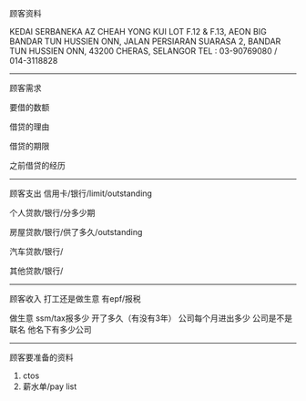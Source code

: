 顾客资料

KEDAI SERBANEKA AZ CHEAH YONG KUI LOT F.12 & F.13, AEON BIG BANDAR TUN HUSSIEN ONN, JALAN PERSIARAN SUARASA 2, BANDAR TUN HUSSIEN ONN, 43200 CHERAS, SELANGOR TEL : 03-90769080 / 014-3118828

-----------------
顾客需求


要借的数额

借贷的理由

借贷的期限

之前借贷的经历


--------------
顾客支出
信用卡/银行/limit/outstanding


个人贷款/银行/分多少期

房屋贷款/银行/供了多久/outstanding

汽车贷款/银行/


其他贷款/银行/

-----------
顾客收入
打工还是做生意
有epf/报税

做生意 ssm/tax报多少
开了多久（有没有3年）
公司每个月进出多少
公司是不是联名
他名下有多少公司

-------
顾客要准备的资料
1. ctos
2. 薪水单/pay list




